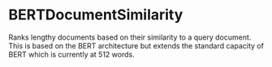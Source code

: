 # BERTDocumentSimilarity

Ranks lengthy documents based on their similarity to a query document. This is based on the BERT architecture but extends the standard capacity of BERT which is currently at 512 words. 

